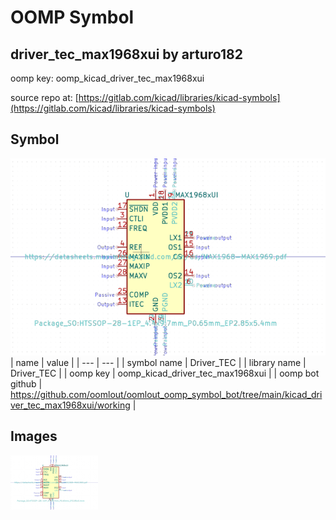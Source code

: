 # OOMP Symbol  
## driver_tec_max1968xui  by arturo182  
  
oomp key: oomp_kicad_driver_tec_max1968xui  
  
source repo at: [https://gitlab.com/kicad/libraries/kicad-symbols](https://gitlab.com/kicad/libraries/kicad-symbols)  
## Symbol  
  
[![working.png](working_600.png)](working.png)  
| name | value | 
| --- | --- | 
| symbol name | Driver_TEC | 
| library name | Driver_TEC | 
| oomp key | oomp_kicad_driver_tec_max1968xui | 
| oomp bot github | https://github.com/oomlout/oomlout_oomp_symbol_bot/tree/main/kicad_driver_tec_max1968xui/working | 
## Images  
  
[![working.png](working_140.png)](working.png)  

